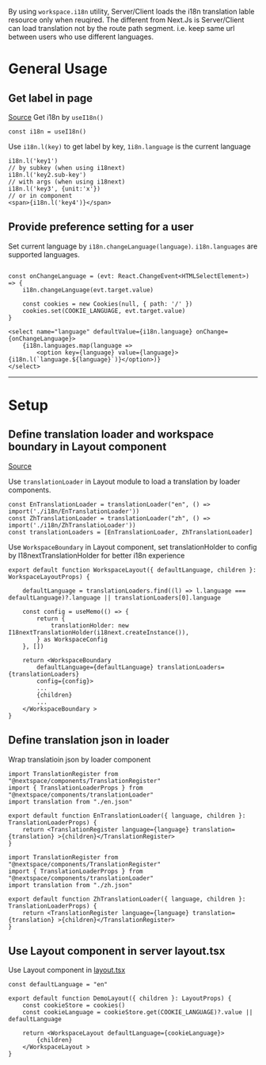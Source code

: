 

By using `workspace.i18n` utility, Server/Client loads the i18n translation lable resource only when reuqired.
The different from Next.Js is Server/Client can load translation not by the route path segment. i.e. keep same url between users who use different languages.

# General Usage

## Get label in page
[Source](https://github.com/dennischen/nextspace-demo/blob/master/src/app/demo/language/page.tsx)
Get i18n by `useI18n()`
```tsx
const i18n = useI18n()
```

Use `i18n.l(key)` to get label by key, `1i8n.language` is the current language
```tsx
i18n.l('key1')
// by subkey (when using i18next)
i18n.l('key2.sub-key')
// with args (when using i18next)
i18n.l('key3', {unit:'x'})
// or in component
<span>{i18n.l('key4')}</span>
```

## Provide preference setting for a user
Set current language by `i18n.changeLanguage(language)`. `i18n.languages` are supported languages.
```tsx

const onChangeLanguage = (evt: React.ChangeEvent<HTMLSelectElement>) => {
    i18n.changeLanguage(evt.target.value)

    const cookies = new Cookies(null, { path: '/' })
    cookies.set(COOKIE_LANGUAGE, evt.target.value)
}

<select name="language" defaultValue={i18n.language} onChange={onChangeLanguage}>
    {i18n.languages.map(language => 
        <option key={language} value={language}>{i18n.l(`language.${language}`)}</option>)}
</select>
```
---
# Setup
## Define translation loader and workspace boundary in Layout component
[Source](https://github.com/dennischen/nextspace-demo/blob/master/src/app/demo/WorkspaceLayout.tsx)


Use `translationLoader` in Layout module to load a translation by loader components.
```tsx
const EnTranslationLoader = translationLoader("en", () => import('./i18n/EnTranslationLoader'))
const ZhTranslationLoader = translationLoader("zh", () => import('./i18n/ZhTranslatioLoader'))
const translationLoaders = [EnTranslationLoader, ZhTranslationLoader]
```


Use `WorkspaceBoundary` in Layout component, set translationHolder to config by I18nextTranslationHolder for better i18n experience
```tsx
export default function WorkspaceLayout({ defaultLanguage, children }: WorkspaceLayoutProps) {

    defaultLanguage = translationLoaders.find((l) => l.language === defaultLanguage)?.language || translationLoaders[0].language

    const config = useMemo(() => {
        return {
            translationHolder: new I18nextTranslationHolder(i18next.createInstance()),
        } as WorkspaceConfig
    }, [])    

    return <WorkspaceBoundary
        defaultLanguage={defaultLanguage} translationLoaders={translationLoaders}
        config={config}>
        ...
        {children}
        ...
    </WorkspaceBoundary >
}
```

## Define translation json in loader
Wrap translatioin json by loader component
```tsx
import TranslationRegister from "@nextspace/components/TranslationRegister"
import { TranslationLoaderProps } from "@nextspace/components/translationLoader"
import translation from "./en.json"

export default function EnTranslationLoader({ language, children }: TranslationLoaderProps) {
    return <TranslationRegister language={language} translation={translation} >{children}</TranslationRegister>
}
```
```tsx
import TranslationRegister from "@nextspace/components/TranslationRegister"
import { TranslationLoaderProps } from "@nextspace/components/translationLoader"
import translation from "./zh.json"

export default function ZhTranslationLoader({ language, children }: TranslationLoaderProps) {
    return <TranslationRegister language={language} translation={translation} >{children}</TranslationRegister>
}
```

## Use Layout component in server layout.tsx
Use Layout component in [layout.tsx](https://github.com/dennischen/nextspace-demo/blob/master/src/app/demo/layout.tsx)
```tsx
const defaultLanguage = "en"

export default function DemoLayout({ children }: LayoutProps) {
    const cookieStore = cookies()
    const cookieLanguage = cookieStore.get(COOKIE_LANGUAGE)?.value || defaultLanguage

    return <WorkspaceLayout defaultLanguage={cookieLanguage}>
        {children}
    </WorkspaceLayout >
}
```